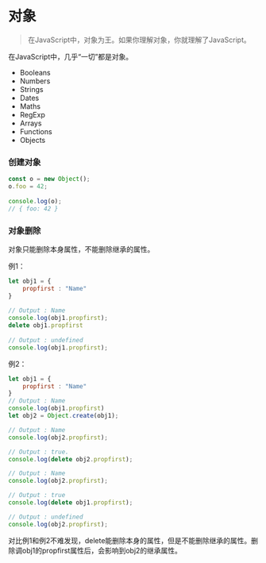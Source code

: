 # 对象

> 在JavaScript中，对象为王。如果你理解对象，你就理解了JavaScript。

在JavaScript中，几乎“一切”都是对象。
- Booleans
- Numbers
- Strings
- Dates 
- Maths
- RegExp
- Arrays
- Functions
- Objects  

### 创建对象
```javascript
const o = new Object(); 
o.foo = 42; 
  
console.log(o); 
// { foo: 42 } 
```

### 对象删除
对象只能删除本身属性，不能删除继承的属性。

例1：
```javascript
let obj1 = { 
    propfirst : "Name"
}  
  
// Output : Name 
console.log(obj1.propfirst);  
delete obj1.propfirst 
  
// Output : undefined 
console.log(obj1.propfirst);
```

例2：
```javascript
let obj1 = { 
    propfirst : "Name"
}  
// Output : Name 
console.log(obj1.propfirst)  
let obj2 = Object.create(obj1); 

// Output : Name 
console.log(obj2.propfirst); 

// Output : true. 
console.log(delete obj2.propfirst);  

// Output : Name     
console.log(obj2.propfirst);  

// Output : true     
console.log(delete obj1.propfirst);  

// Output : undefined   
console.log(obj2.propfirst);  
```
对比例1和例2不难发现，delete能删除本身的属性，但是不能删除继承的属性。删除调obj1的propfirst属性后，会影响到obj2的继承属性。
